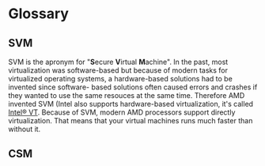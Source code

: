 # Glossary

## SVM
SVM is the apronym for "**S**ecure **V**irtual **M**achine". In the past, most virtualization was software-based but
because of modern tasks for virtualized operating systems, a hardware-based solutions had to be invented since software-
based solutions often caused errors and crashes if they wanted to use the same resouces at the same time. Therefore AMD invented SVM (Intel also supports hardware-based virtualization, it's called [Intel® VT](https://www.intel.com/content/www/us/en/virtualization/virtualization-technology/intel-virtualization-technology.html).
Because of SVM, modern AMD processors support directly virtualization. That means that your virtual machines runs much
faster than without it.

## CSM